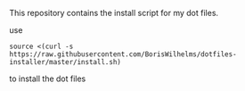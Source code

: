 This repository contains the install script for my dot files.

use

```
source <(curl -s https://raw.githubusercontent.com/BorisWilhelms/dotfiles-installer/master/install.sh)
```
to install the dot files